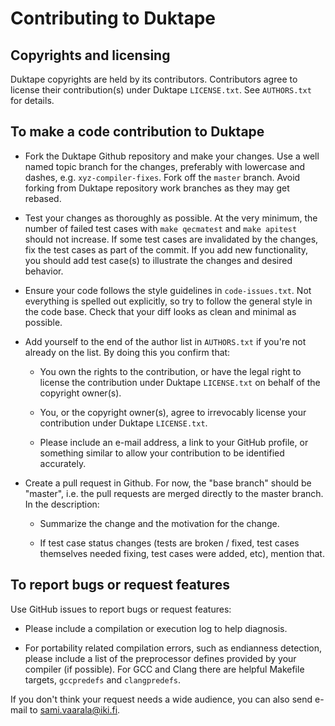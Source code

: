 Contributing to Duktape
=======================

Copyrights and licensing
------------------------

Duktape copyrights are held by its contributors.  Contributors agree to
license their contribution(s) under Duktape `LICENSE.txt`.  See `AUTHORS.txt`
for details.

To make a code contribution to Duktape
--------------------------------------

* Fork the Duktape Github repository and make your changes.  Use a well named
  topic branch for the changes, preferably with lowercase and dashes, e.g.
  `xyz-compiler-fixes`.  Fork off the `master` branch.  Avoid forking from
  Duktape repository work branches as they may get rebased.

* Test your changes as thoroughly as possible.  At the very minimum, the number
  of failed test cases with `make qecmatest` and `make apitest` should not
  increase.  If some test cases are invalidated by the changes, fix the test
  cases as part of the commit.  If you add new functionality, you should add
  test case(s) to illustrate the changes and desired behavior.

* Ensure your code follows the style guidelines in `code-issues.txt`.
  Not everything is spelled out explicitly, so try to follow the general
  style in the code base.  Check that your diff looks as clean and minimal
  as possible.

* Add yourself to the end of the author list in `AUTHORS.txt` if you're
  not already on the list.  By doing this you confirm that:

  - You own the rights to the contribution, or have the legal right to
    license the contribution under Duktape `LICENSE.txt` on behalf of
    the copyright owner(s).

  - You, or the copyright owner(s), agree to irrevocably license your
    contribution under Duktape `LICENSE.txt`.

  - Please include an e-mail address, a link to your GitHub profile, or
    something similar to allow your contribution to be identified accurately.

* Create a pull request in Github.  For now, the "base branch" should be
  "master", i.e. the pull requests are merged directly to the master branch.
  In the description:

  - Summarize the change and the motivation for the change.

  - If test case status changes (tests are broken / fixed, test cases
    themselves needed fixing, test cases were added, etc), mention that.

To report bugs or request features
----------------------------------

Use GitHub issues to report bugs or request features:

* Please include a compilation or execution log to help diagnosis.

* For portability related compilation errors, such as endianness detection,
  please include a list of the preprocessor defines provided by your compiler
  (if possible).  For GCC and Clang there are helpful Makefile targets,
  `gccpredefs` and `clangpredefs`.

If you don't think your request needs a wide audience, you can also
send e-mail to <sami.vaarala@iki.fi>.
